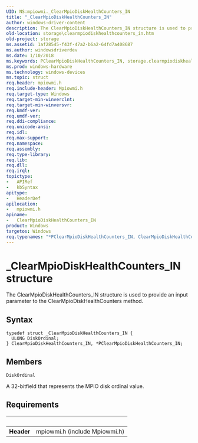 ```yaml
---
UID: NS:mpiowmi._ClearMpioDiskHealthCounters_IN
title: "_ClearMpioDiskHealthCounters_IN"
author: windows-driver-content
description: The ClearMpioDiskHealthCounters_IN structure is used to provide an input parameter to the ClearMpioDiskHealthCounters method.
old-location: storage\clearmpiodiskhealthcounters_in.htm
old-project: storage
ms.assetid: 1af28545-f43f-47a2-b6a2-64fd7a408687
ms.author: windowsdriverdev
ms.date: 1/10/2018
ms.keywords: PClearMpioDiskHealthCounters_IN, storage.clearmpiodiskhealthcounters_in, ClearMpioDiskHealthCounters_IN, ClearMpioDiskHealthCounters_IN structure [Storage Devices], _ClearMpioDiskHealthCounters_IN, PClearMpioDiskHealthCounters_IN structure pointer [Storage Devices], mpiowmi/PClearMpioDiskHealthCounters_IN, structs-scsibus_52663a43-dc66-4b77-b30d-d60ffbea7232.xml, mpiowmi/ClearMpioDiskHealthCounters_IN, *PClearMpioDiskHealthCounters_IN
ms.prod: windows-hardware
ms.technology: windows-devices
ms.topic: struct
req.header: mpiowmi.h
req.include-header: Mpiowmi.h
req.target-type: Windows
req.target-min-winverclnt: 
req.target-min-winversvr: 
req.kmdf-ver: 
req.umdf-ver: 
req.ddi-compliance: 
req.unicode-ansi: 
req.idl: 
req.max-support: 
req.namespace: 
req.assembly: 
req.type-library: 
req.lib: 
req.dll: 
req.irql: 
topictype:
-	APIRef
-	kbSyntax
apitype:
-	HeaderDef
apilocation:
-	mpiowmi.h
apiname:
-	ClearMpioDiskHealthCounters_IN
product: Windows
targetos: Windows
req.typenames: "*PClearMpioDiskHealthCounters_IN, ClearMpioDiskHealthCounters_IN"
---
```


# _ClearMpioDiskHealthCounters_IN structure
The ClearMpioDiskHealthCounters_IN structure is used to provide an input parameter to the ClearMpioDiskHealthCounters method.

## Syntax
````
typedef struct _ClearMpioDiskHealthCounters_IN {
  ULONG DiskOrdinal;
} ClearMpioDiskHealthCounters_IN, *PClearMpioDiskHealthCounters_IN;
````

## Members


`DiskOrdinal`

A 32-bitfield that represents the MPIO disk ordinal value.


## Requirements
| &nbsp; | &nbsp; |
| ---- |:---- |
| **Header** | mpiowmi.h (include Mpiowmi.h) |